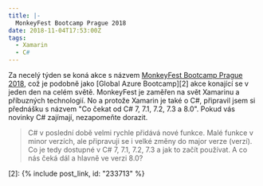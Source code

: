```yaml
---
title: |-
  MonkeyFest Bootcamp Prague 2018
date: 2018-11-04T17:53:00Z
tags:
  - Xamarin
  - C#
---
```

Za necelý týden se koná akce s názvem [MonkeyFest Bootcamp Prague 2018][1], což je podobně jako [Global Azure Bootcamp][2] akce konající se v jeden den na celém světě. MonkeyFest je zaměřen na svět Xamarinu a příbuzných technologií. No a protože Xamarin je také o C#, připravil jsem si přednášku s názvem "Co čekat od C# 7, 7.1, 7.2, 7.3 a 8.0". Pokud vás novinky C# zajímají, nezapomeňte dorazit. 

<!-- excerpt -->

> C# v poslední době velmi rychle přidává nové funkce. Malé funkce v minor verzích, ale připravuji se i velké změny do major verze (verzí). Co je tedy dostupné v C# 7, 7.1, 7.2, 7.3 a jak to začít používat. A co nás čeká dál a hlavně ve verzi 8.0? 

[1]: https://xmdg.cz/monkeyfest
[2]: {% include post_link, id: "233713" %}